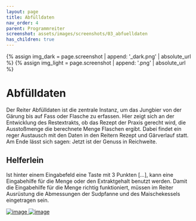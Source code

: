 ```yaml
---
layout: page
title: Abfülldaten
nav_order: 4
parent: Programmreiter
screenshot: assets/images/screenshots/03_abfuelldaten
has_children: true
---
```


{% assign img_dark = page.screenshot | append: '_dark.png' | absolute_url %}
{% assign img_light = page.screenshot | append: '.png' | absolute_url %}

# Abfülldaten

Der Reiter Abfülldaten ist die zentrale Instanz, um das Jungbier von der Gärung bis auf Fass oder Flasche zu erfassen. Hier zeigt sich an der Entwicklung des Restextrakts, ob das Rezept der Praxis gerecht wird, die Ausstoßmenge die berechnete Menge Flaschen ergibt. Dabei findet ein reger Austausch mit den Daten in den Reitern Rezept und Gärverlauf statt. Am Ende lässt sich sagen: Jetzt ist der Genuss in Reichweite.

## Helferlein
Ist hinter einem Eingabefeld eine Taste mit 3 Punkten […], kann eine Eingabehilfe für die Menge oder den Extraktgehalt benutzt werden.
Damit die Eingabehilfe für die Menge richtig funktioniert, müssen im Reiter Ausrüstung die Abmessungen der Sudpfanne und des Maischekessels eingetragen sein.

<a href="{{ img_dark }}" class="hide-light" target=_blank>
    <img src="{{ img_dark }}" class="{{img_class}}" alt="image" />
</a>
<a href="{{ img_light }}" class="hide-dark" target=_blank>
    <img src="{{ img_light }}" class="{{img_class}}" alt="image" />
</a>
